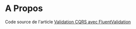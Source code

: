 # A Propos

Code source de l'article [Validation CQRS avec FluentValidation](https://www.trigueros.tech/validation-cqrs-avec-fluentvalidation/)